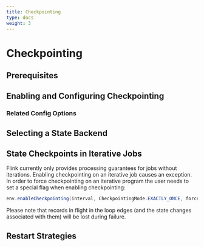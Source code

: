 ```yaml
---
title: Checkpointing
type: docs
weight: 3
---
```

<!--
Licensed to the Apache Software Foundation (ASF) under one
or more contributor license agreements.  See the NOTICE file
distributed with this work for additional information
regarding copyright ownership.  The ASF licenses this file
to you under the Apache License, Version 2.0 (the
"License"); you may not use this file except in compliance
with the License.  You may obtain a copy of the License at

  http://www.apache.org/licenses/LICENSE-2.0

Unless required by applicable law or agreed to in writing,
software distributed under the License is distributed on an
"AS IS" BASIS, WITHOUT WARRANTIES OR CONDITIONS OF ANY
KIND, either express or implied.  See the License for the
specific language governing permissions and limitations
under the License.
-->

# Checkpointing

## Prerequisites

## Enabling and Configuring Checkpointing

### Related Config Options

## Selecting a State Backend

## State Checkpoints in Iterative Jobs

Flink currently only provides processing guarantees for jobs without iterations. Enabling checkpointing on an iterative job causes an exception.
In order to force checkpointing on an iterative program the user needs to set a special flag when enabling checkpointing: 

```java
env.enableCheckpointing(interval, CheckpointingMode.EXACTLY_ONCE, force = true)
```

Please note that records in flight in the loop edges (and the state changes associated with them) will be lost during failure.

## Restart Strategies

